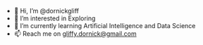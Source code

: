 - 👋 Hi, I’m @dornickgliff
- 👀 I’m interested in Exploring
- 🌱 I’m currently learning Artificial Intelligence and Data Science
- 📫 Reach me on gliffy.dornick@gmail.com

